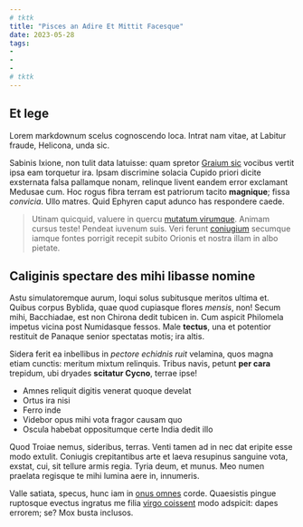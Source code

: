 ```yaml
---
# tktk
title: "Pisces an Adire Et Mittit Facesque"
date: 2023-05-28
tags:
-
-
-
# tktk
---
```


## Et lege

Lorem markdownum scelus cognoscendo loca. Intrat nam vitae, at Labitur fraude, Helicona, unda sic.

Sabinis Ixione, non tulit data latuisse: quam spretor [Graium sic](http://www.thebis.org/) vocibus vertit ipsa eam torquetur ira. Ipsam discrimine solacia Cupido priori dicite exsternata falsa pallamque nonam, relinque livent eandem error exclamant Medusae cum. Hoc rogus fibra terram est patriorum tacito **magnique**; fissa *convicia*. Ullo matres. Quid Ephyren caput adunco has respondere caede.

> Utinam quicquid, valuere in quercu [mutatum virumque](http://populos.org/dea.php). Animam cursus teste! Pendeat iuvenum suis. Veri ferunt [coniugium](http://diudicta.net/qua.html) secumque iamque fontes porrigit recepit subito Orionis et nostra illam in albo pietate.

## Caliginis spectare des mihi libasse nomine

Astu simulatoremque aurum, loqui solus subitusque meritos ultima et. Quibus corpus Byblida, quae quod cupiasque flores *mensis*, non! Secum mihi, Bacchiadae, est non Chirona dedit tubicen in. Cum aspicit Philomela impetus vicina post Numidasque fessos. Male **tectus**, una et potentior restituit de Panaque senior spectatas motis; ira altis.

Sidera ferit ea inbellibus in *pectore echidnis ruit* velamina, quos magna etiam cunctis: meritum mixtum relinquis. Tribus navis, petunt **per cara** trepidum, ubi dryades **scitatur Cycno**, terrae ipse!

- Amnes reliquit digitis venerat quoque develat
- Ortus ira nisi
- Ferro inde
- Videbor opus mihi vota fragor causam quo
- Oscula habebat oppositumque certe India dedit illo

Quod Troiae nemus, sideribus, terras. Venti tamen ad in nec dat eripite esse modo extulit. Coniugis crepitantibus arte et laeva resupinus sanguine vota, exstat, cui, sit tellure armis regia. Tyria deum, et munus. Meo numen praelata regisque te mihi lumina aere in, innumeris.

Valle satiata, specus, hunc iam in [onus omnes](http://molliter.org/fecit-limina) corde. Quaesistis pingue ruptosque evectus ingratus me filia [virgo coissent](http://qui.net/cum.html) modo adspicit: dapes errorem; se? Mox busta inclusos.
